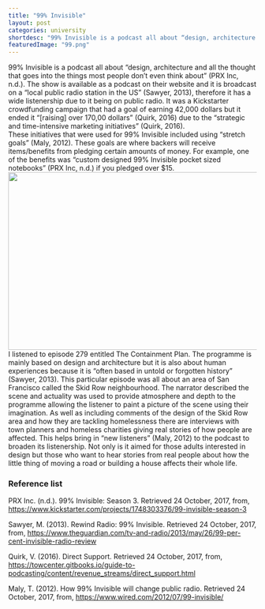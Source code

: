 ```yaml
---
title: "99% Invisible"
layout: post
categories: university
shortdesc: "99% Invisible is a podcast all about “design, architecture and all the thought that goes into the things most people don’t even think about” (PRX Inc, n.d.)."
featuredImage: "99.png"
---
```


<div class="MsoNormal">
99% Invisible is a podcast all about “design, architecture and all the thought that goes into the things most people don’t even think about” (PRX Inc, n.d.). The show is available as a podcast on their website and it is broadcast on a “local public radio station in the US” (Sawyer, 2013), therefore it has a wide listenership due to it being on public radio. It was a Kickstarter crowdfunding campaign that had a goal of earning 42,000 dollars but it ended it “[raising] over 170,00 dollars” (Quirk, 2016) due to the “strategic and time-intensive marketing initiatives” (Quirk, 2016).<o:p></o:p></div>
<div class="MsoNormal">

</div>
<div class="MsoNormal">
These initiatives that were used for 99% Invisible included using “stretch goals” (Maly, 2012). These goals are where backers will receive items/benefits from pledging certain amounts of money. For example, one of the benefits was “custom designed 99% Invisible pocket sized notebooks” (PRX Inc, n.d.) if you pledged over $15.</div>
<div style="text-align: center;">

</div>
<div style="text-align: center;">
<img height="360" src="https://ksr-ugc.imgix.net/assets/011/337/937/c49bf6dc5a69179292e629142ff81468_original.jpg?crop=faces&amp;w=1552&amp;h=873&amp;fit=crop&amp;v=1463681217&amp;auto=format&amp;q=92&amp;s=b3b33b2eaa783cfb09a817fbb3b5903a" width="640" /></div>
<div style="text-align: center;">

</div>
<div style="text-align: left;">
I listened to episode 279 entitled The Containment Plan. The programme is mainly based&nbsp;on&nbsp;design and architecture but it is also about human experiences because it is “often based in untold or forgotten history” (Sawyer, 2013). This particular episode was all about an area of San Francisco called the Skid Row&nbsp;neighbourhood. The narrator described the scene and actuality&nbsp;was&nbsp;used to provide atmosphere and depth to the programme allowing the listener to paint a picture of the scene using their imagination. As well as including comments of the design of the Skid Row area and how they are tackling homelessness there are interviews with town planners and homeless charities giving real stories of how people are affected. This helps bring in “new listeners” (Maly, 2012) to the podcast to broaden its listenership. Not only is it aimed for those adults interested in design but those who want to hear stories from real people about how the little thing of moving a road or building a house affects their whole life.</div>
<div style="text-align: left;">

</div>
<h3 style="text-align: left;">
Reference list</h3>
<div>

<span style="font-family: inherit;"><span style="font-weight: normal;">PRX Inc. (n.d.). 99% Invisible: Season 3. Retrieved 24 October, 2017, from, <a href="https://www.kickstarter.com/projects/1748303376/99-invisible-season-3">https://www.kickstarter.com/projects/1748303376/99-invisible-season-3</a></span><span style="font-weight: normal;">
</span></span>

<span style="font-family: inherit;"><span style="font-weight: normal;">Sawyer, M. (2013). Rewind Radio: 99% Invisible. Retrieved 24 October, 2017, from, <a href="https://www.theguardian.com/tv-and-radio/2013/may/26/99-per-cent-invisible-radio-review">https://www.theguardian.com/tv-and-radio/2013/may/26/99-per-cent-invisible-radio-review</a></span><span style="font-weight: normal;">
</span></span>

<span style="font-family: inherit;"><span style="font-weight: normal;">Quirk, V. (2016). Direct Support. Retrieved 24 October, 2017, from, <a href="https://towcenter.gitbooks.io/guide-to-podcasting/content/revenue_streams/direct_support.html">https://towcenter.gitbooks.io/guide-to-podcasting/content/revenue_streams/direct_support.html</a></span><span style="font-weight: normal;">
</span></span>

<span style="font-weight: normal;"><span style="font-family: inherit;">Maly, T. (2012). How 99% Invisible will change public radio. Retrieved 24 October, 2017, from, <a href="https://www.wired.com/2012/07/99-invisible/">https://www.wired.com/2012/07/99-invisible/</a></span></span></div>

<div style="text-align: center;">

</div>
<div style="text-align: center;">

</div>
